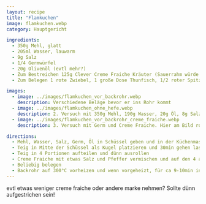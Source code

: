 ```yaml
---
layout: recipe
title: "Flamkuchen"
image: flamkuchen.webp
category: Hauptgericht

ingredients:
  - 350g Mehl, glatt
  - 205ml Wasser, lauwarm
  - 9g Salz
  - 1/4 Germwürfel
  - 20g Olivenöl (evtl mehr?)
  - Zum Bestreichen 125g Clever Creme Fraiche Kräuter (Sauerrahm würde ausflanken) + Salz, Pfeffer
  - Zum Belegen 1 rote Zwiebel, 1 große Dose Thunfisch, 1/2 roter Spitzpaprika, 1/2 Glas Mais

images:
  - image: ../images/flamkuchen_vor_backrohr.webp
    description: Verschiedene Beläge bevor er ins Rohr kommt
  - image: ../images/flamkuchen_ohne_hefe.webp
    description: 2. Versuch mit 350g Mehl, 190g Wasser, 20g Öl, 8g Salz, ganzer Becher Sauerrahm - Ohne Hefe fehlt Geschmack, zuviel Sauerrahm der ausgeflankt ist, zu stark belegt, getrocknete Tomaten passen nicht. 1. Versuch war VIEL besser
  - image: ../images/flamkuchen_vor_backrohr_creme_fraiche.webp
    description: 3. Versuch mit Germ und Creme Fraiche. Hier am Bild roh. War sehr gut!

directions:
  - Mehl, Wasser, Salz, Germ, Öl in Schüssel geben und in der Küchenmaschine kneten (7-8min). lt https://www.dasbackstuebchen.de/grundrezepte/flammkuchen-grundrezept-tipps-und-tricks lang kneten für elastischen teig
  - Teig in Mitte der Schüssel als Kugel platzieren und 30min gehen lassen
  - Teig in 4 Portionen aufteilen und dünn ausrollen
  - Creme Fraiche mit etwas Salz und Pfeffer vermischen und auf den 4 ausgerollten Teigen verteilen
  - Beliebig belegen
  - Backrohr auf 300°C vorheizen und wenn vorgeheizt, für ca 9-10min ins Backrohr geben (fertig wenn Rand goldbraun ist - eher 10min probieren bei 9 ist es noch etwas zu hell am Rand; speziell die unteren)
---
```


evtl etwas weniger creme fraiche oder andere marke nehmen? Sollte dünn aufgestrichen sein!